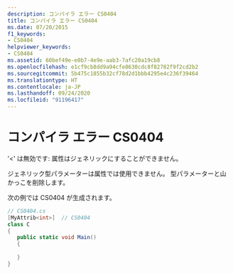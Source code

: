 ```yaml
---
description: コンパイラ エラー CS0404
title: コンパイラ エラー CS0404
ms.date: 07/20/2015
f1_keywords:
- CS0404
helpviewer_keywords:
- CS0404
ms.assetid: 60bef49e-e0b7-4e9e-aab3-7afc20a19cb8
ms.openlocfilehash: e1cf9cb8dd9a94cfe8630cdc8f82782f9f2cd2b2
ms.sourcegitcommit: 5b475c1855b32cf78d2d1bbb4295e4c236f39464
ms.translationtype: HT
ms.contentlocale: ja-JP
ms.lasthandoff: 09/24/2020
ms.locfileid: "91196417"
---
```

# <a name="compiler-error-cs0404"></a>コンパイラ エラー CS0404

'<' は無効です: 属性はジェネリックにすることができません。  
  
 ジェネリック型パラメーターは属性では使用できません。 型パラメーターと山かっこを削除します。  
  
 次の例では CS0404 が生成されます。  
  
```csharp  
// CS0404.cs  
[MyAttrib<int>]  // CS0404  
class C  
{  
   public static void Main()  
   {  
  
   }  
}  
```
